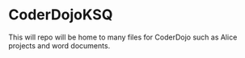 CoderDojoKSQ
============
This will repo will be home to many files for CoderDojo such as Alice projects and word documents.
